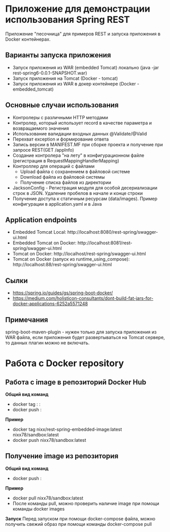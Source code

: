 # Приложение для демонстрации использования Spring REST
Приложение "песочница" для примеров REST и запуска приложения в Docker контейнерах.

## Варианты запуска приложения
* Запуск приложения из WAR (embedded Tomcat) локально (java -jar rest-spring6-0.0.1-SNAPSHOT.war)
* Запуск приложения на Tomcat (Docker - tomcat)
* Запуск приложения из WAR в докер контейнере (Docker - embedded_tomcat)

## Основные случаи использования
* Контролеры c различными HTTP методами
* Контролер, который использует record в качестве параметра и возвращаемого значения 
* Использование валидации входных данных @Validate/@Valid
* Перехват exception и формирование ответа
* Запись версии в MANIFEST.MF при сборке проекта и получение при запросе REST(GET /appInfo)
* Создание контролера "на лету" в конфигурационном файле (регистрация в RequestMappingHandlerMapping)
* Контроллер для операций с файлами
    * Upload файла с сохранением в файловой системе
    * Download файла из файловой системы
    * Получение списка файлов из директории
* JacksonConfig - Регистрация модуля для особой десериализации строк в JSON. Удаление пробелов в начале и конце строки
* Получение доступа к статичным ресурсам (data/images). Пример конфигурации в application.yaml и в Java
 
## Application endpoints
- Embedded Tomcat Local: http://localhost:8080/rest-spring/swagger-ui.html
- Embedded Tomcat on Docker: http://localhost:8081/rest-spring/swagger-ui.html
- Tomcat on Docker: http://localhost/rest-spring/swagger-ui.html
- Tomcat on Docker (запуск из runtime_using_compose): http://localhost:88/rest-spring/swagger-ui.html

## Cылки
* https://spring.io/guides/gs/spring-boot-docker/
* https://medium.com/holisticon-consultants/dont-build-fat-jars-for-docker-applications-6252a5571248

## Примечания
spring-boot-maven-plugin - нужен только для запуска приложения из WAR файла, если приложения будет
развертываться на Tomcat сервере, то данных плагин можно не включать. 

# Работа с Docker repository

## Работа с image в репозиторий Docker Hub
**Общий вид команд**  
* docker tag <local-image>:<tagname> <remote-repo>:<tagname>  
* docker push <remote-repo>:<tagname>

**Пример**  
* docker tag nixx/rest-spring-embedded-image:latest nixx78/sandbox:latest  
* docker push nixx78/sandbox:latest

## Получение image из репозитория
**Общий вид команд**
* docker push <remote-repo>:<tagname>

**Пример**  
* docker pull nixx78/sandbox:latest  
* После команды pull, можно проверить наличие image при помощи команды docker images

**Запуск**
Перед запуском при помощи docker-compose файла, можно получить свежий образ
при помощи команды docker-compose pull
